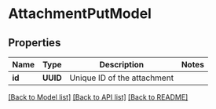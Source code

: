 # AttachmentPutModel

## Properties
Name | Type | Description | Notes
------------ | ------------- | ------------- | -------------
**id** | **UUID** | Unique ID of the attachment | 

[[Back to Model list]](../README.md#documentation-for-models) [[Back to API list]](../README.md#documentation-for-api-endpoints) [[Back to README]](../README.md)


